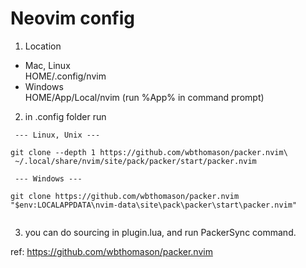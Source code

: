 # Neovim config

1. Location 
 - Mac, Linux <br />
  HOME/.config/nvim
 - Windows <br />
  HOME/App/Local/nvim (run %App% in command prompt)
  

2. in .config folder run

```
 --- Linux, Unix ---

git clone --depth 1 https://github.com/wbthomason/packer.nvim\
 ~/.local/share/nvim/site/pack/packer/start/packer.nvim
 
 --- Windows --- 

git clone https://github.com/wbthomason/packer.nvim "$env:LOCALAPPDATA\nvim-data\site\pack\packer\start\packer.nvim"
 
```

3. you can do sourcing in plugin.lua, and run PackerSync command.

ref: https://github.com/wbthomason/packer.nvim
